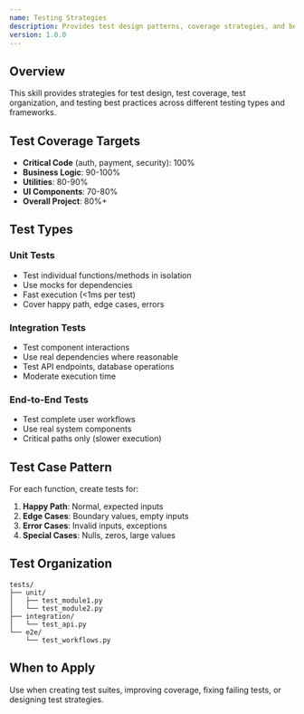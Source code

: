 ```yaml
---
name: Testing Strategies
description: Provides test design patterns, coverage strategies, and best practices for comprehensive test suite development
version: 1.0.0
---
```


## Overview

This skill provides strategies for test design, test coverage, test organization, and testing best practices across different testing types and frameworks.

## Test Coverage Targets

- **Critical Code** (auth, payment, security): 100%
- **Business Logic**: 90-100%
- **Utilities**: 80-90%
- **UI Components**: 70-80%
- **Overall Project**: 80%+

## Test Types

### Unit Tests
- Test individual functions/methods in isolation
- Use mocks for dependencies
- Fast execution (<1ms per test)
- Cover happy path, edge cases, errors

### Integration Tests
- Test component interactions
- Use real dependencies where reasonable
- Test API endpoints, database operations
- Moderate execution time

### End-to-End Tests
- Test complete user workflows
- Use real system components
- Critical paths only (slower execution)

## Test Case Pattern

For each function, create tests for:
1. **Happy Path**: Normal, expected inputs
2. **Edge Cases**: Boundary values, empty inputs
3. **Error Cases**: Invalid inputs, exceptions
4. **Special Cases**: Nulls, zeros, large values

## Test Organization

```
tests/
├── unit/
│   ├── test_module1.py
│   └── test_module2.py
├── integration/
│   └── test_api.py
└── e2e/
    └── test_workflows.py
```

## When to Apply

Use when creating test suites, improving coverage, fixing failing tests, or designing test strategies.
